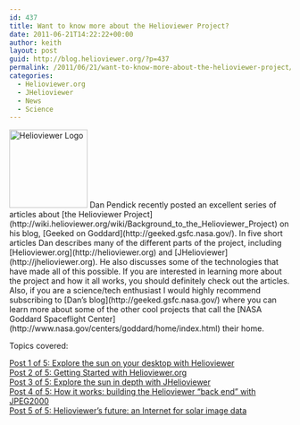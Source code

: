 ```yaml
---
id: 437
title: Want to know more about the Helioviewer Project?
date: 2011-06-21T14:22:22+00:00
author: keith
layout: post
guid: http://blog.helioviewer.org/?p=437
permalink: /2011/06/21/want-to-know-more-about-the-helioviewer-project/
categories:
  - Helioviewer.org
  - JHelioviewer
  - News
  - Science
---
```

<img src="https://helioviewer-project.github.io/images/uploads/2011/06/hvlogo1s_transparent.png" alt="Helioviewer Logo" title="hvlogo1s_transparent" width="140" height="140" class="aligncenter size-full wp-image-441" style='border: none;' />  
Dan Pendick recently posted an excellent series of articles about [the Helioviewer Project](http://wiki.helioviewer.org/wiki/Background_to_the_Helioviewer_Project) on his blog, [Geeked on Goddard](http://geeked.gsfc.nasa.gov/). In five short articles Dan describes many of the different parts of the project, including [Helioviewer.org](http://helioviewer.org) and [JHelioviewer](http://jhelioviewer.org). He also discusses some of the technologies that have made all of this possible. If you are interested in learning more about the project and how it all works, you should definitely check out the articles. Also, if you are a science/tech enthusiast I would highly recommend subscribing to [Dan&#8217;s blog](http://geeked.gsfc.nasa.gov/) where you can learn more about some of the other cool projects that call the [NASA Goddard Spaceflight Center](http://www.nasa.gov/centers/goddard/home/index.html) their home.

Topics covered:

[Post 1 of 5: Explore the sun on your desktop with Helioviewer](http://geeked.gsfc.nasa.gov/?p=6372)  
[Post 2 of 5: Getting Started with Helioviewer.org](http://geeked.gsfc.nasa.gov/?p=6598)  
[Post 3 of 5: Explore the sun in depth with JHelioviewer](http://geeked.gsfc.nasa.gov/?p=6646)  
[Post 4 of 5: How it works: building the Helioviewer “back end” with JPEG2000](http://geeked.gsfc.nasa.gov/?p=6725)  
[Post 5 of 5: Helioviewer’s future: an Internet for solar image data](http://geeked.gsfc.nasa.gov/?p=6734)


